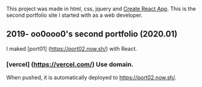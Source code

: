  
This project was made in html, css, jquery and [Create React App](https://github.com/facebook/create-react-app).
This is the second portfolio site I started with as a web developer.

## 2019- oo0ooo0's second portfolio (2020.01)
I maked [port01] (https://port02.now.sh/) with React.

 

### [vercel] (https://vercel.com/) Use domain.
 When pushed, it is automatically deployed to https://port02.now.sh/.
